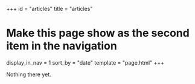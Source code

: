 +++
id = "articles"
title = "articles"
# Make this page show as the second item in the navigation
display_in_nav = 1
sort_by = "date"
template = "page.html"
+++

Nothing there yet.

